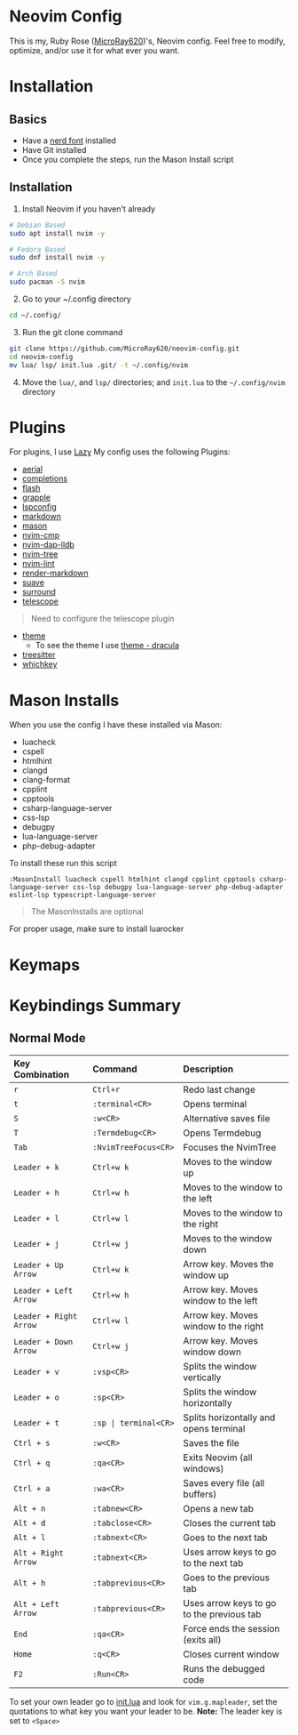 # Neovim Config
This is my, Ruby Rose ([MicroRay620](https://github.com/MicroRay620))'s, Neovim config. Feel free to modify, optimize, and/or use it for what ever you want.

# Installation
## Basics
- Have a [nerd font](https://github.com/ryanoasis/nerd-fonts?tab=readme-ov-file) installed
- Have Git installed
- Once you complete the steps, run the Mason Install script
## Installation
1. Install Neovim if you haven't already
```bash
# Debian Based
sudo apt install nvim -y 

# Fedora Based
sudo dnf install nvim -y 

# Arch Based
sudo pacman -S nvim 
```
2. Go to your ~/.config directory
```bash
cd ~/.config/
```
3. Run the git clone command 
```bash 
git clone https://github.com/MicroRay620/neovim-config.git
cd neovim-config
mv lua/ lsp/ init.lua .git/ -t ~/.config/nvim 
```
4. Move the `lua/`, and `lsp/` directories; and `init.lua` to the `~/.config/nvim` directory


# Plugins
For plugins, I use [Lazy](github.com/folke/lazy.nvim)
My config uses the following Plugins:
- [aerial](https://github.com/stevearc/aerial.nvim)
- [completions](https://github.com/hrsh7th/nvim-cmp)
- [flash](https://github.com/folke/flash.nvim)
- [grapple](https://github.com/cbochs/grapple.nvim)
- [lspconfig](https://github.com/neovim/nvim-lspconfig)
- [markdown](github.com/tadmccorkle/markdown.nvim)
- [mason](https://github.com/mason-org/mason.nvim)
- [nvim-cmp](https://github.com/hrsh7th/nvim-cmp)
- [nvim-dap-lldb](https://github.com/julianolf/nvim-dap-lldb)
- [nvim-tree](https://github.com/nvim-tree/nvim-tree.lua)
- [nvim-lint](https://github.com/mfussenegger/nvim-lint)
- [render-markdown](https://github.com/MeanderingProgrammer/render-markdown.nvim)
- [suave](https://github.com/nyngwang/suave.lua)
- [surround](https://github.com/kylechui/nvim-surround)
- [telescope](https://github.com/nvim-telescope/telescope.nvim)
> Need to configure the telescope plugin
- [theme](https://github.com/Mofiqul/dracula.nvim) 
    - To see the theme I use [theme - dracula](https://github.com/MicroRay620/neovim-config/blob/main/lua/plugins/theme.lua)
- [treesitter](https://github.com/nvim-treesitter/nvim-treesitter)
- [whichkey](https://github.com/folke/which-key.nvim)

# Mason Installs
When you use the config I have these installed via Mason:
- luacheck
- cspell
- htmlhint
- clangd
- clang-format
- cpplint
- cpptools
- csharp-language-server
- css-lsp
- debugpy
- lua-language-server
- php-debug-adapter

To install these run this script
```vim
:MasonInstall luacheck cspell htmlhint clangd cpplint cpptools csharp-language-server css-lsp debugpy lua-language-server php-debug-adapter eslint-lsp typescript-language-server
```
> The MasonInstalls are optional 

For proper usage, make sure to install luarocker

# Keymaps
# Keybindings Summary

## Normal Mode

| Key Combination | Command | Description |
| :--- | :--- | :--- |
| `r` | `Ctrl+r` | Redo last change |
| `t` | `:terminal<CR>` | Opens terminal |
| `S` | `:w<CR>` | Alternative saves file |
| `T` | `:Termdebug<CR>` | Opens Termdebug |
| `Tab` | `:NvimTreeFocus<CR>` | Focuses the NvimTree |
| `Leader + k` | `Ctrl+w k` | Moves to the window up |
| `Leader + h` | `Ctrl+w h` | Moves to the window to the left |
| `Leader + l` | `Ctrl+w l` | Moves to the window to the right |
| `Leader + j` | `Ctrl+w j` | Moves to the window down |
| `Leader + Up Arrow` | `Ctrl+w k` | Arrow key. Moves the window up |
| `Leader + Left Arrow` | `Ctrl+w h` | Arrow key. Moves window to the left |
| `Leader + Right Arrow` | `Ctrl+w l` | Arrow key. Moves window to the right |
| `Leader + Down Arrow` | `Ctrl+w j` | Arrow key. Moves window down |
| `Leader + v` | `:vsp<CR>` | Splits the window vertically |
| `Leader + o` | `:sp<CR>` | Splits the window horizontally |
| `Leader + t` | `:sp \| terminal<CR>` | Splits horizontally and opens terminal |
| `Ctrl + s` | `:w<CR>` | Saves the file |
| `Ctrl + q` | `:qa<CR>` | Exits Neovim (all windows) |
| `Ctrl + a` | `:wa<CR>` | Saves every file (all buffers) |
| `Alt + n` | `:tabnew<CR>` | Opens a new tab |
| `Alt + d` | `:tabclose<CR>` | Closes the current tab |
| `Alt + l` | `:tabnext<CR>` | Goes to the next tab |
| `Alt + Right Arrow` | `:tabnext<CR>` | Uses arrow keys to go to the next tab |
| `Alt + h` | `:tabprevious<CR>` | Goes to the previous tab |
| `Alt + Left Arrow` | `:tabprevious<CR>` | Uses arrow keys to go to the previous tab |
| `End` | `:qa<CR>` | Force ends the session (exits all) |
| `Home` | `:q<CR>` | Closes current window |
| `F2` | `:Run<CR>` | Runs the debugged code |

To set your own leader go to [init.lua](https://github.com/MicroRay620/neovim-config/blob/main/init.lua) and look for `vim.g.mapleader`, set the quotations to what key you want your leader to be.
**Note:** The leader key is set to `<Space>`
